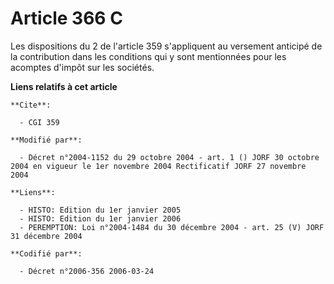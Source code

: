 # Article 366 C

Les dispositions du 2 de l'article 359 s'appliquent au versement anticipé de la contribution dans les conditions qui y sont
mentionnées pour les acomptes d'impôt sur les sociétés.

**Liens relatifs à cet article**

	**Cite**:

	  - CGI 359

	**Modifié par**:

	  - Décret n°2004-1152 du 29 octobre 2004 - art. 1 () JORF 30 octobre 2004 en vigueur le 1er novembre 2004 Rectificatif JORF 27 novembre 2004

	**Liens**:

	  - HISTO: Edition du 1er janvier 2005
	  - HISTO: Edition du 1er janvier 2006
	  - PEREMPTION: Loi n°2004-1484 du 30 décembre 2004 - art. 25 (V) JORF 31 décembre 2004

	**Codifié par**:

	  - Décret n°2006-356 2006-03-24
